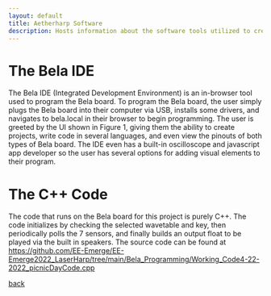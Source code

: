 ```yaml
---
layout: default
title: Aetherharp Software
description: Hosts information about the software tools utilized to create the Aetherharp
---
```


# The Bela IDE
The Bela IDE (Integrated Development Environment) is an in-browser tool used to program the Bela board. To program the Bela board, the user simply plugs the Bela board into their computer via USB, installs some drivers, and navigates to bela.local in their browser to begin programming. The user is greeted by the UI shown in Figure 1, giving them the ability to create projects, write code in several languages, and even view the pinouts of both types of Bela board. The IDE even has a built-in oscilloscope and javascript app developer so the user has several options for adding visual elements to their program.

# The C++ Code
The code that runs on the Bela board for this project is purely C++. The code initializes by checking the selected wavetable and key, then periodically polls the 7 sensors, and finally builds an output float to be played via the built in speakers. The source code can be found at https://github.com/EE-Emerge/EE-Emerge2022_LaserHarp/tree/main/Bela_Programming/Working_Code4-22-2022_picnicDayCode.cpp




[back](./)
